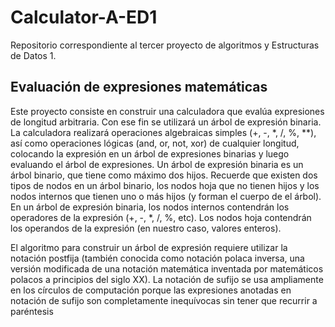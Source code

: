 # Calculator-A-ED1
Repositorio correspondiente al tercer proyecto de algoritmos y Estructuras de Datos 1.

## Evaluación de expresiones matemáticas
Este proyecto consiste en construir una calculadora que evalúa expresiones de longitud
arbitraria. Con ese fin se utilizará un árbol de expresión binaria. La calculadora realizará
operaciones algebraicas simples (+, -, *, /, %, **), así como operaciones lógicas (and, or,
not, xor) de cualquier longitud, colocando la expresión en un árbol de expresiones binarias
y luego evaluando el árbol de expresiones.
Un árbol de expresión binaria es un árbol binario, que tiene como máximo dos hijos.
Recuerde que existen dos tipos de nodos en un árbol binario, los nodos hoja que no tienen
hijos y los nodos internos que tienen uno o más hijos (y forman el cuerpo de el árbol). En un
árbol de expresión binaria, los nodos internos contendrán los operadores de la expresión (+,
-, *, /, %, etc). Los nodos hoja contendrán los operandos de la expresión (en nuestro caso,
valores enteros).

El algoritmo para construir un árbol de expresión requiere utilizar la notación postfija
(también conocida como notación polaca inversa, una versión modificada de una notación
matemática inventada por matemáticos polacos a principios del siglo XX). La notación de
sufijo se usa ampliamente en los círculos de computación porque las expresiones anotadas
en notación de sufijo son completamente inequívocas sin tener que recurrir a paréntesis

